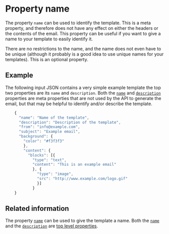 # Property name

The property <code>name</code> can be used to identify the template. This
is a meta property, and therefore does not have any effect on either
the headers or the contents of the email. This property can be
useful if you want to give a name to your template to easily identify it.

There are no restrictions to the name, and the name does not even have to
be unique (although it probably is a good idea to use unique names for your
templates). This is an optional property.

## Example

The following input JSON contains a very simple example template the top two properties are
its <code>name</code> and <code>description</code>. Both the <a href="/support/json/property-name"><code>name</code></a>
and  <a href="/support/json/property-description"><code>description</code></a>
properties are meta properties that are not used by the API to generate the
email, but that may be helpful to identify and/or describe the template.


````javascript
    {
      "name": "Name of the template",
      "description": "Description of the template",
      "from": "info@example.com",
      "subject": "Example email",
      "background": {
        "color": "#f3f3f3"
        },
        "content": {
          "blocks": [{
            "type": "text",
            "content": "This is an example email"
            }, {
              "type": "image",
              "src": "http://www.example.com/logo.gif"
              }]
            }
    }
````


## Related information

The property <a href="/support/json/property-name"><code>name</code></a> can be used
to give the template a name. Both the <a href="/support/json/property-name"><code>name</code></a>
and the <a href="/support/json/property-description"><code>description</code></a>
are <a href="/support/json/top-level-properties">top level properties</a>.
